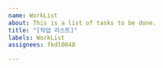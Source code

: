 ```yaml
---
name: WorkList
about: This is a list of tasks to be done.
title: "[작업 리스트]"
labels: WorkList
assignees: fkdl0048

---
```




